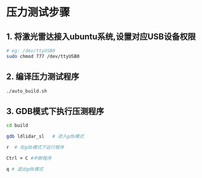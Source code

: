 # 压力测试步骤
## 1. 将激光雷达接入ubuntu系统,设置对应USB设备权限
```bash
# eg: /dev/ttyUSB0
sudo chmod 777 /dev/ttyUSB0
```
## 2. 编译压力测试程序
```bash
./auto_build.sh
```
## 3. GDB模式下执行压测程序
```bash
cd build 

gdb ldlidar_sl   # 进入gdb模式

r  # 在gdb模式下运行程序

Ctrl + C #中断程序

q # 退出gdb模式

```